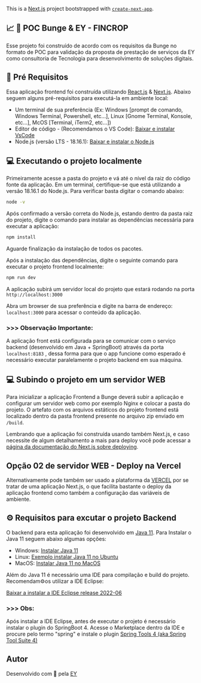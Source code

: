 This is a [Next.js](https://nextjs.org/) project bootstrapped with [`create-next-app`](https://github.com/vercel/next.js/tree/canary/packages/create-next-app).

## 📈 🌽 POC Bunge & EY - FINCROP

Esse projeto foi construído de acordo com os requisitos da Bunge no formato de POC para validação da proposta de prestação de serviços da EY como consultoria de Tecnologia para desenvolvimento de soluções digitais.

## 📝 Pré Requisitos

Essa aplicação frontend foi construída utilizando [React.js](https://react.dev/) & [Next.js](https://nextjs.org/). Abaixo seguem alguns pré-requisitos para executá-la em ambiente local:

- Um terminal de sua preferência (Ex: Windows [prompt de comando, Windows Terminal, Powershell, etc...], Linux [Gnome Terminal, Konsole, etc...], McOS [Terminal, iTerm2, etc...])
- Editor de código - (Recomendamos o VS Code): [Baixar e instalar VsCode](https://code.visualstudio.com/download)
- Node.js (versão LTS - 18.16.1): [Baixar e instalar o Node.js](https://nodejs.org/en)

## 💻️ Executando o projeto localmente

Primeiramente acesse a pasta do projeto e vá até o nível da raiz do código fonte da aplicação. Em um terminal, certifique-se que está utilizando a versão 18.16.1 do Node.js. Para verificar basta digitar o comando abaixo:

```bash
node -v
```

Após confirmado a versão correta do Node.js, estando dentro da pasta raiz do projeto, digite o comando para instalar as dependências necessária para executar a aplicação:

```bash
npm install
```

Aguarde finalização da instalação de todos os pacotes.

Após a instalação das dependências, digite o seguinte comando para executar o projeto frontend localmente:

```bash
npm run dev
```

A aplicação subirá um servidor local do projeto que estará rodando na porta `http://localhost:3000`

Abra um browser de sua preferência e digite na barra de endereço: `localhost:3000` para acessar o conteúdo da aplicação.

### >>> Observação Importante: 

A aplicação front está configurada para se comunicar com o serviço backend (desenvolvido em Java + SpringBoot) através da porta `localhost:8183` , dessa forma para que o app funcione como esperado é necessário executar paralelamente o projeto backend em sua máquina.

## 💻️ Subindo o projeto em um servidor WEB
Para inicializar a aplicação Frontend a Bunge deverá subir a aplicação e configurar um servidor web como por exemplo Nginx e colocar a pasta do projeto. O artefato com os arquivos estáticos do projeto frontend está localizado dentro da pasta frontend presente no arquivo zip enviado em `/build`.

Lembrando que a aplicação foi construída usando também Next.js, e caso necessite de algum detalhamento a mais para deploy você pode acessar a [página da documentação do Next.js sobre deploying](https://nextjs.org/docs/pages/building-your-application/deploying/static-exports).

## Opção 02 de servidor WEB - Deploy na Vercel
Alternativamente pode também ser usado a plataforma da [VERCEL](https://vercel.com/) por se tratar de uma aplicação Next.js, o que facilita bastante o deploy da aplicação frontend como também a configuração das variáveis de ambiente.

## ⚙️ Requisitos para excutar o projeto Backend

O backend para esta aplicação foi desenvolvido em [Java 11](https://www.oracle.com/br/java/technologies/javase/jdk11-archive-downloads.html). Para Instalar o Java 11 seguem abaixo algumas opções:

- Windows: [Instalar Java 11](https://www.ic.unicamp.br/~ra100621/class/2020.1/LPOO_files/curso/prologo/00-instalacao/windows/00-tuto_instal_windows.html)
- Linux: [Exemplo instalar Java 11 no Ubuntu](https://www.digitalocean.com/community/tutorials/how-to-install-java-with-apt-on-ubuntu-20-04-pt)
- MacOS: [Instalar Java 11 no MacOS](https://www.java.com/pt-BR/download/help/mac_install.html)

Além do Java 11 é necessário uma IDE para compilação e build do projeto. Recomendam⚙️os utilizar a IDE Eclipse:

[Baixar a instalar a IDE Eclipse release 2022-06](https://www.eclipse.org/downloads/packages/release/2022-06/r)

### >>> Obs:

Após instalar a IDE Eclipse, antes de executar o projeto é necessário instalar o plugin do SpringBoot 4. Acesse o Marketplace dentro da IDE e procure pelo termo "spring" e instale o plugin [Spring Tools 4 (aka Spring Tool Suite 4)](https://marketplace.eclipse.org/content/spring-tools-4-aka-spring-tool-suite-4) 

## Autor

Desenvolvido com 💛 pela [EY](https://www.ey.com/pt_br/consulting/transformation-platform)
